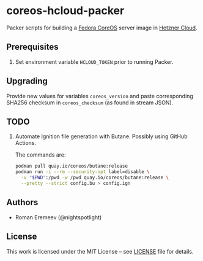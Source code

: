 # coreos-hcloud-packer

Packer scripts for building a [Fedora CoreOS](https://fedoraproject.org/coreos/) server image in [Hetzner Cloud](https://www.hetzner.com/cloud/).

## Prerequisites

1. Set environment variable `HCLOUD_TOKEN` prior to running Packer.

## Upgrading

Provide new values for variables `coreos_version` and paste corresponding SHA256 checksum in `coreos_checksum` (as found in stream JSON).

## TODO

1. Automate Ignition file generation with Butane. Possibly using GitHub Actions.

    The commands are:

    ```sh
    podman pull quay.io/coreos/butane:release
    podman run -i --rm --security-opt label=disable \
      -v "$PWD":/pwd -w /pwd quay.io/coreos/butane:release \
      --pretty --strict config.bu > config.ign
    ```

## Authors

* Roman Eremeev (@nightspotlight)

## License

This work is licensed under the MIT License – see [LICENSE](LICENSE) file for details.
